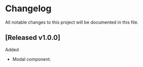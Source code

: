 # Changelog
All notable changes to this project will be documented in this file.

## [Released v1.0.0]

Added

- Modal component.